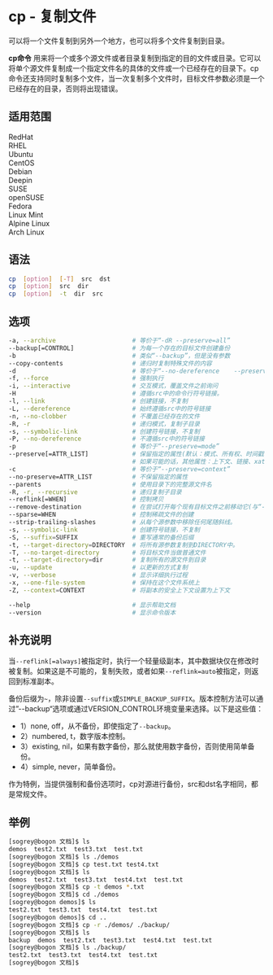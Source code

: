# cp - 复制文件

可以将一个文件复制到另外一个地方，也可以将多个文件复制到目录。

**cp命令** 用来将一个或多个源文件或者目录复制到指定的目的文件或目录。它可以将单个源文件复制成一个指定文件名的具体的文件或一个已经存在的目录下。cp命令还支持同时复制多个文件，当一次复制多个文件时，目标文件参数必须是一个已经存在的目录，否则将出现错误。

## 适用范围

<!-- <div class="svg linux">Linux</div> -->
<div class="svg redhat">RedHat</div>
<div class="svg rhel">RHEL</div>
<div class="svg ubuntu">Ubuntu</div>
<div class="svg centos">CentOS</div>
<div class="svg debian">Debian</div>
<div class="svg deepin">Deepin</div>
<div class="svg suse">SUSE</div>
<div class="svg opensuse">openSUSE</div>
<div class="svg fedora">Fedora</div>
<div class="svg linuxmint">Linux Mint</div>
<!-- <div class="svg mxlinux">MX Linux</div> -->
<div class="svg alpinelinux">Alpine Linux</div>
<div class="svg archlinux">Arch Linux</div>

## 语法

``` bash
cp  [option]  [-T]  src  dst
cp  [option]  src  dir
cp  [option]  -t  dir  src
```

## 选项

``` bash
-a, --archive                     # 等价于“-dR --preserve=all”
--backup[=CONTROL]                # 为每一个存在的目标文件创建备份
-b                                # 类似“--backup”，但是没有参数
--copy-contents                   # 递归时复制特殊文件的内容
-d                                # 等价于“--no-dereference    --preserve=links”
-f, --force                       # 强制执行
-i, --interactive                 # 交互模式，覆盖文件之前询问
-H                                # 遵循src中的命令行符号链接。
-l, --link                        # 创建链接，不复制
-L, --dereference                 # 始终遵循src中的符号链接
-n, --no-clobber                  # 不覆盖已经存在的文件
-R, -r                            # 递归模式，复制子目录
-s, --symbolic-link               # 创建符号链接，不复制
-P, --no-dereference              # 不遵循src中的符号链接
-p                                # 等价于“--preserve=mode”
--preserve[=ATTR_LIST]            # 保留指定的属性(默认：模式、所有权、时间戳)，
                                  # 如果可能的话，其他属性：上下文、链接、xattr、all
-c                                # 等价于“--preserve=context”
--no-preserve=ATTR_LIST           # 不保留指定的属性
--parents                         # 使用目录下的完整源文件名
-R, -r, --recursive               # 递归复制子目录
--reflink[=WHEN]                  # 控制拷贝
--remove-destination              # 在尝试打开每个现有目标文件之前移动它(与“--force”相反)
--sparse=WHEN                     # 控制稀疏文件的创建
--strip-trailing-slashes          # 从每个源参数中移除任何尾随斜线。
-s, --symbolic-link               # 创建符号链接，不复制
-S, --suffix=SUFFIX               # 重写通常的备份后缀
-t, --target-directory=DIRECTORY  # 将所有源参数复制到DIRECTORY中。
-T, --no-target-directory         # 将目标文件当做普通文件
-t, --target-directory=dir        # 复制所有的源文件到目录
-u, --update                      # 以更新的方式复制
-v, --verbose                     # 显示详细执行过程
-x, --one-file-system             # 保持在这个文件系统上
-Z, --context=CONTEXT             # 将副本的安全上下文设置为上下文

--help                            # 显示帮助文档
--version                         # 显示命令版本
```

## 补充说明

当`--reflink[=always]`被指定时，执行一个轻量级副本，其中数据块仅在修改时被复制。如果这是不可能的，复制失败，或者如果`--reflink=auto`被指定，则返回到标准副本。

备份后缀为`~`，除非设置`--suffix`或`SIMPLE_BACKUP_SUFFIX`。版本控制方法可以通过”--backup“选项或通过VERSION_CONTROL环境变量来选择。以下是这些值：

- 1）none, off，从不备份，即使指定了`--backup`。
- 2）numbered, t，数字版本控制。
- 3）existing, nil，如果有数字备份，那么就使用数字备份，否则使用简单备份。
- 4）simple, never，简单备份。

作为特例，当提供强制和备份选项时，cp对源进行备份，src和dst名字相同，都是常规文件。

## 举例

``` bash
[sogrey@bogon 文档]$ ls
demos  test2.txt  test3.txt  test.txt
[sogrey@bogon 文档]$ ls ./demos
[sogrey@bogon 文档]$ cp test.txt test4.txt
[sogrey@bogon 文档]$ ls
demos  test2.txt  test3.txt  test4.txt  test.txt
[sogrey@bogon 文档]$ cp -t demos *.txt
[sogrey@bogon 文档]$ cd ./demos
[sogrey@bogon demos]$ ls
test2.txt  test3.txt  test4.txt  test.txt
[sogrey@bogon demos]$ cd ..
[sogrey@bogon 文档]$ cp -r ./demos/ ./backup/
[sogrey@bogon 文档]$ ls
backup  demos  test2.txt  test3.txt  test4.txt  test.txt
[sogrey@bogon 文档]$ ls ./backup/
test2.txt  test3.txt  test4.txt  test.txt
[sogrey@bogon 文档]$ 
```
